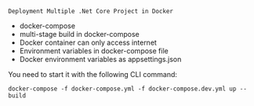     Deployment Multiple .Net Core Project in Docker
- docker-compose
- multi-stage build in docker-compose
- Docker container can only access internet
- Environment variables in docker-compose file
- Docker environment variables as appsettings.json

You need to start it with the following CLI command:
```console
docker-compose -f docker-compose.yml -f docker-compose.dev.yml up --build
